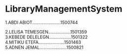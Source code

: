 # LibraryManagementSystem
1.ABDI ABIOT.......................1500744 

2.LELISA TEMESGEN..................1501359  
3.KEBEDE DELELEGN..................1501322  
4.MITIKU ETEFA.....................1501463  
5.ADNEN JEMAL......................1500821 
